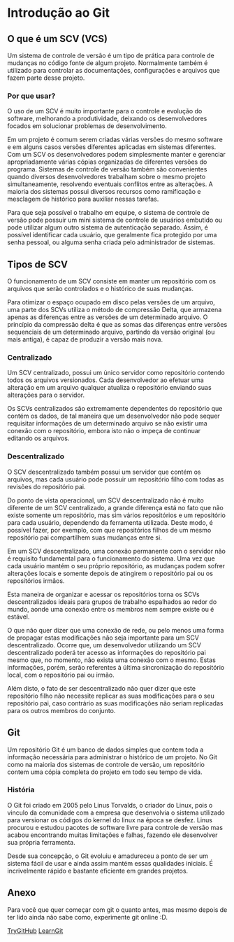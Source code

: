 # Introdução ao Git

## O que é um SCV (VCS)

Um sistema de controle de versão é um tipo de prática para controle de mudanças no código fonte de algum projeto. Normalmente também é utilizado para controlar as documentações, configurações e arquivos que fazem parte desse projeto.


### Por que usar?

O uso de um SCV é muito importante para o controle e evolução do software, melhorando a produtividade, deixando os desenvolvedores focados em solucionar problemas de desenvolvimento.

Em um projeto é comum serem criadas várias versões do mesmo software e em alguns casos versões diferentes aplicadas em sistemas diferentes. Com um SCV os desenvolvedores podem simplesmente manter e gerenciar apropriadamente várias cópias organizadas de diferentes versões do programa.
 
Sistemas de controle de versão também são convenientes quando diversos desenvolvedores trabalham sobre o mesmo projeto simultaneamente, resolvendo eventuais conflitos entre as alterações. A maioria dos sistemas possui diversos recursos como ramificação e mesclagem de histórico para auxiliar nessas tarefas.

Para que seja possível o trabalho em equipe, o sistema de controle de versão pode possuir um mini sistema de controle de usuários embutido ou pode utilizar algum outro sistema de autenticação separado. Assim, é possível identificar cada usuário, que geralmente fica protegido por uma senha pessoal, ou alguma senha criada pelo administrador de sistemas.


## Tipos de SCV

O funcionamento de um SCV consiste em manter um repositório com os arquivos que serão controlados e o histórico de suas mudanças.

Para otimizar o espaço ocupado em disco pelas versões de um arquivo, uma parte dos SCVs utiliza o método de compressão Delta, que armazena apenas as diferenças entre as versões de um determinado arquivo. O princípio da compressão delta é que as somas das diferenças entre versões sequenciais de um determinado arquivo, partindo da versão original (ou mais antiga), é capaz de produzir a versão mais nova.


### Centralizado

Um SCV centralizado, possui um único servidor como repositório contendo todos os arquivos versionados. Cada desenvolvedor ao efetuar uma alteração em um arquivo qualquer atualiza o repositório enviando suas alterações para o servidor.

Os SCVs centralizados são extremamente dependentes do repositório que contém os dados, de tal maneira que um desenvolvedor não pode sequer requisitar informações de um determinado arquivo se não existir uma conexão com o repositório, embora isto não o impeça de continuar editando os arquivos.

### Descentralizado

O SCV descentralizado também possui um servidor que contém os arquivos, mas cada usuário pode possuir um repositório filho com todas as revisões do repositório pai.

Do ponto de vista operacional, um SCV descentralizado não é muito diferente de um SCV centralizado, a grande diferença está no fato que não existe somente um repositório, mas sim vários repositórios e um repositório para cada usuário, dependendo da ferramenta utilizada. Deste modo, é possível fazer, por exemplo, com que repositórios filhos de um mesmo repositório pai compartilhem suas mudanças entre si.

Em um SCV descentralizado, uma conexão permanente com o servidor não é requisito fundamental para
o funcionamento do sistema. Uma vez que cada usuário mantém o seu próprio repositório, as mudanças podem sofrer alterações locais e somente depois de atingirem o repositório pai ou os repositórios irmãos.

Esta maneira de organizar e acessar os repositórios torna os SCVs descentralizados ideais para grupos de trabalho espalhados ao redor do mundo, aonde uma conexão entre os membros nem sempre existe ou é estável.

O que não quer dizer que uma conexão de rede, ou pelo menos uma forma de propagar estas modificações não seja importante para um SCV descentralizado. Ocorre que, um desenvolvedor utilizando um SCV descentralizado poderá ter acesso as informações do repositório pai mesmo que, no momento, não exista uma conexão com o mesmo. Estas informações, porém, serão referentes à última sincronização do repositório local, com o repositório pai ou irmão.

Além disto, o fato de ser descentralizado não quer dizer que este repositório filho não necessite replicar as suas modificações para o seu repositório pai, caso contrário as suas modificações não seriam replicadas para os outros membros do conjunto.

## Git

Um repositório Git é um banco de dados simples que contem toda a informação necessária para administrar o histórico de um projeto. No Git como na maioria dos sistemas de controle de versão, um repositório contem uma cópia completa do projeto em todo seu tempo de vida.


### História

 O Git foi criado em 2005 pelo Linus Torvalds, o criador do Linux, pois o vinculo da comunidade com a empresa que desenvolvia o sistema utilizado para versionar os códigos do kernel do linux na época se desfez. Linus procurou e estudou pacotes de software livre para controle de versão mas acabou encontrando muitas limitações e falhas, fazendo ele desenvolver sua própria ferramenta.

Desde sua concepção, o Git evoluiu e amadureceu a ponto de ser um sistema fácil de usar e ainda assim mantém essas qualidades iniciais. É incrivelmente rápido e bastante eficiente em grandes projetos.

## Anexo

Para você que quer começar com git o quanto antes, mas mesmo depois de ter lido ainda não sabe como, experimente git online :D.

[TryGitHub](https://try.github.io/)
[LearnGit](http://pcottle.github.io/learnGitBranching/)
